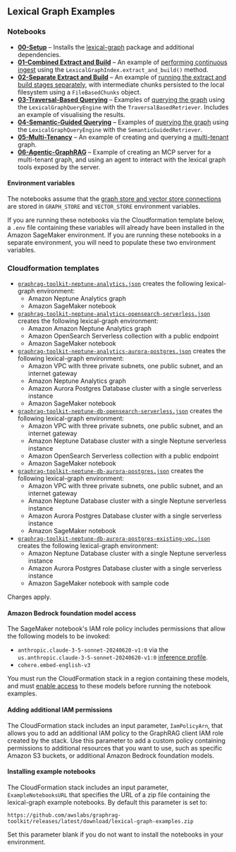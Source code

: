 ## Lexical Graph Examples

### Notebooks

  - [**00-Setup**](./notebooks/00-Setup.ipynb) – Installs the [lexical-graph](../../docs/lexical-graph/overview.md) package and additional dependencies.
  - [**01-Combined Extract and Build**](./notebooks/01-Combined-Extract-and-Build.ipynb) – An example of [performing continuous ingest](../../docs/lexical-graph/indexing.md#continous-ingest) using the `LexicalGraphIndex.extract_and_build()` method.
  - [**02-Separate Extract and Build**](./notebooks/02-Separate-Extract-and-Build.ipynb) – An example of [running the extract and build stages separately](../../docs/lexical-graph/indexing.md#run-the-extract-and-build-stages-separately), with intermediate chunks persisted to the local filesystem using a `FileBasedChunks` object.
  - [**03-Traversal-Based Querying**](./notebooks/03-Traversal-Based-Querying.ipynb) – Examples of [querying the graph](../../docs/lexical-graph/querying.md) using the `LexicalGraphQueryEngine` with the `TraversalBasedRetriever`. Includes an example of visualising the results.
  - [**04-Semantic-Guided Querying**](./notebooks/04-Semantic-Guided-Querying.ipynb) – Examples of [querying the graph](../../docs/lexical-graph/querying.md) using the `LexicalGraphQueryEngine` with the `SemanticGuidedRetriever`.
  - [**05-Multi-Tenancy**](./notebooks/05-Multi-Tenancy.ipynb) – An example of creating and querying a [multi-tenant](../../docs/lexical-graph/multi-tenancy.md) graph.
  - [**06-Agentic-GraphRAG**](./notebooks/06-Agentic-GraphRAG.ipynb) – Example of creating an MCP server for a multi-tenant graph, and using an agent to interact with the lexical graph tools exposed by the server.
  
#### Environment variables

The notebooks assume that the [graph store and vector store connections](../../docs/lexical-graph/storage-model.md) are stored in `GRAPH_STORE` and `VECTOR_STORE` environment variables. 

If you are running these notebooks via the Cloudformation template below, a `.env` file containing these variables will already have been installed in the Amazon SageMaker environment. If you are running these notebooks in a separate environment, you will need to populate these two environment variables.

### Cloudformation templates

  - [`graphrag-toolkit-neptune-analytics.json`](./cloudformation-templates/graphrag-toolkit-neptune-analytics.json) creates the following lexical-graph environment:
    - Amazon Neptune Analytics graph
    - Amazon SageMaker notebook
  - [`graphrag-toolkit-neptune-analytics-opensearch-serverless.json`](./cloudformation-templates/graphrag-toolkit-neptune-analytics-opensearch-serverless.json) creates the following lexical-graph environment:
    - Amazon Amazon Neptune Analytics graph
    - Amazon OpenSearch Serverless collection with a public endpoint
    - Amazon SageMaker notebook
  - [`graphrag-toolkit-neptune-analytics-aurora-postgres.json`](./cloudformation-templates/graphrag-toolkit-neptune-analytics-aurora-postgres.json) creates the following lexical-graph environment:
    - Amazon VPC with three private subnets, one public subnet, and an internet gateway
    - Amazon Neptune Analytics graph
    - Amazon Aurora Postgres Database cluster with a single serverless instance
    - Amazon SageMaker notebook
  - [`graphrag-toolkit-neptune-db-opensearch-serverless.json`](./cloudformation-templates/graphrag-toolkit-neptune-db-opensearch-serverless.json) creates the following lexical-graph environment:
    - Amazon VPC with three private subnets, one public subnet, and an internet gateway
    - Amazon Neptune Database cluster with a single Neptune serverless instance
    - Amazon OpenSearch Serverless collection with a public endpoint
    - Amazon SageMaker notebook
  - [`graphrag-toolkit-neptune-db-aurora-postgres.json`](./cloudformation-templates/graphrag-toolkit-neptune-db-aurora-postgres.json) creates the following lexical-graph environment:
    - Amazon VPC with three private subnets, one public subnet, and an internet gateway
    - Amazon Neptune Database cluster with a single Neptune serverless instance
    - Amazon Aurora Postgres Database cluster with a single serverless instance
    - Amazon SageMaker notebook
  - [`graphrag-toolkit-neptune-db-aurora-postgres-existing-vpc.json`](./cloudformation-templates/graphrag-toolkit-neptune-db-aurora-postgres.json) creates the following lexical-graph environment:
    - Amazon Neptune Database cluster with a single Neptune serverless instance
    - Amazon Aurora Postgres Database cluster with a single serverless instance
    - Amazon SageMaker notebook with sample code
 
Charges apply.

#### Amazon Bedrock foundation model access

The SageMaker notebook's IAM role policy includes permissions that allow the following models to be invoked:

- `anthropic.claude-3-5-sonnet-20240620-v1:0` via the `us.anthropic.claude-3-5-sonnet-20240620-v1:0` [inference profile](https://docs.aws.amazon.com/bedrock/latest/userguide/inference-profiles.html).
- `cohere.embed-english-v3`

You must run the CloudFormation stack in a region containing these models, and must [enable access](https://docs.aws.amazon.com/bedrock/latest/userguide/model-access.html) to these models before running the notebook examples.

#### Adding additional IAM permissions

The CloudFormation stack includes an input parameter, `IamPolicyArn`, that allows you to add an additional IAM policy to the GraphRAG client IAM role created by the stack. Use this parameter to add a custom policy containing permissions to additional resources that you want to use, such as specific Amazon S3 buckets, or additional Amazon Bedrock foundation models.

#### Installing example notebooks

The CloudFormation stack includes an input parameter, `ExampleNotebooksURL` that specifies the URL of a zip file containing the lexical-graph example notebooks. By default this parameter is set to:

```
https://github.com/awslabs/graphrag-toolkit/releases/latest/download/lexical-graph-examples.zip
```

Set this parameter blank if you do not want to install the notebooks in your environment.
